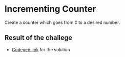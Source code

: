# Incrementing Counter

Create a counter which goes from 0 to a desired number.

## Result of the challege

- [Codepen link](https://codepen.io/dzenitaa96/pen/jOpxOKZ) for the solution
